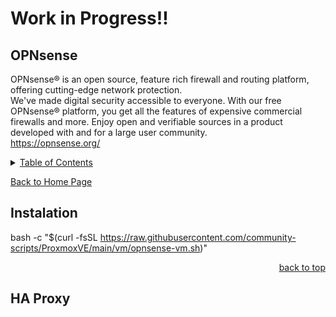 # Work in Progress!!

<a id="readme_top"></a>
## OPNsense


OPNsense® is an open source, feature rich firewall and routing platform, offering cutting-edge network protection.  
We've made digital security accessible to everyone. With our free OPNsense® platform, you get all the features of expensive commercial firewalls and more. Enjoy open and verifiable sources in a product developed with and for a large user community.  
https://opnsense.org/

<details>
<summary><u>Table of Contents</u></summary>

+ <a href="#Instalation">Instalation</a>
+ <a href="#HA_Proxy">HA Proxy</a>
	
</details>  

<a href="https://github.com/HomeStudiosDIY/HomeStudiosDIY/blob/main/README.md">Back to Home Page</a>



## Instalation

bash -c "$(curl -fsSL https://raw.githubusercontent.com/community-scripts/ProxmoxVE/main/vm/opnsense-vm.sh)"








<p align="right"><a href="#readme_top">back to top</a></p>



<a id="HA_Proxy"></a>
## HA Proxy								







